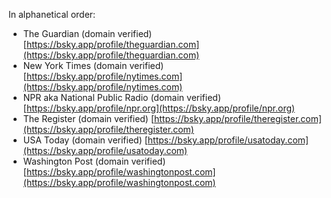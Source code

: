 In alphanetical order:

- The Guardian (domain verified) [https://bsky.app/profile/theguardian.com](https://bsky.app/profile/theguardian.com)
- New York Times (domain verified) [https://bsky.app/profile/nytimes.com](https://bsky.app/profile/nytimes.com)
- NPR aka National Public Radio (domain verified) [https://bsky.app/profile/npr.org](https://bsky.app/profile/npr.org)
- The Register (domain verified) [https://bsky.app/profile/theregister.com](https://bsky.app/profile/theregister.com)
- USA Today (domain verified) [https://bsky.app/profile/usatoday.com](https://bsky.app/profile/usatoday.com)
- Washington Post (domain verified) [https://bsky.app/profile/washingtonpost.com](https://bsky.app/profile/washingtonpost.com)
